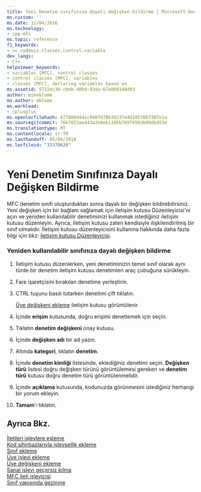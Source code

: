 ```yaml
---
title: Yeni Denetim sınıfınıza dayalı değişken bildirme | Microsoft Docs
ms.custom: ''
ms.date: 11/04/2016
ms.technology:
- cpp-mfc
ms.topic: reference
f1_keywords:
- vc.codewiz.classes.control.variable
dev_langs:
- C++
helpviewer_keywords:
- variables [MFC], control classes
- control classes [MFC], variables
- classes [MFC], declaring variables based on
ms.assetid: 5722dc38-c0eb-40bd-93da-67a808140d03
author: mikeblome
ms.author: mblome
ms.workload:
- cplusplus
ms.openlocfilehash: 677006d441c940f478b3d23744d1057667307e1a
ms.sourcegitcommit: 76b7653ae443a2b8eb1186b789f8503609d6453e
ms.translationtype: MT
ms.contentlocale: tr-TR
ms.lasthandoff: 05/04/2018
ms.locfileid: "33370620"
---
```

# <a name="declaring-a-variable-based-on-your-new-control-class"></a>Yeni Denetim Sınıfınıza Dayalı Değişken Bildirme
MFC denetim sınıfı oluşturduktan sonra dayalı bir değişken bildirebilirsiniz. Yeni değişken için bir bağlam sağlamak için iletişim kutusu Düzenleyicisi'ni açın ve yeniden kullanılabilir denetiminizi kullanmak istediğiniz iletişim kutusu düzenleyin. Ayrıca, iletişim kutusu zaten kendisiyle ilişkilendirilmiş bir sınıf olmalıdır. İletişim kutusu düzenleyicisini kullanma hakkında daha fazla bilgi için bkz: [iletişim kutusu Düzenleyicisi](../../windows/dialog-editor.md).  
  
### <a name="to-declare-a-variable-based-on-your-reusable-class"></a>Yeniden kullanılabilir sınıfınıza dayalı değişken bildirme  
  
1.  İletişim kutusu düzenlerken, yeni denetiminizin temel sınıf olarak aynı türde bir denetim iletişim kutusu denetimleri araç çubuğuna sürükleyin.  
  
2.  Fare işaretçisini bırakılan denetime yerleştirin.  
  
3.  CTRL tuşunu basılı tutarken denetimi çift tıklatın.  
  
     [Üye değişkeni ekleme](../../ide/add-member-variable-wizard.md) iletişim kutusu görüntülenir.  
  
4.  İçinde **erişim** kutusunda, doğru erişimi denetlemek için seçin.  
  
5.  Tıklatın **denetim değişkeni** onay kutusu.  
  
6.  İçinde **değişken adı** bir ad yazın.  
  
7.  Altında **kategori**, tıklatın **denetim**.  
  
8.  İçinde **denetim kimliği** listesinde, eklediğiniz denetimi seçin. **Değişken türü** listesi doğru değişken türünü görüntülemesi gereken ve **denetim türü** kutusu doğru denetim türü görüntülenmelidir.  
  
9. İçinde **açıklama** kutusunda, kodunuzda görünmesini istediğiniz herhangi bir yorum ekleyin.  
  
10. **Tamam**'ı tıklatın.  
  
## <a name="see-also"></a>Ayrıca Bkz.  
 [İletileri işlevlere eşleme](../../mfc/reference/mapping-messages-to-functions.md)   
 [Kod sihirbazlarıyla işlevsellik ekleme](../../ide/adding-functionality-with-code-wizards-cpp.md)   
 [Sınıf ekleme](../../ide/adding-a-class-visual-cpp.md)   
 [Üye işlevi ekleme](../../ide/adding-a-member-function-visual-cpp.md)   
 [Üye değişkeni ekleme](../../ide/adding-a-member-variable-visual-cpp.md)   
 [Sanal işlevi geçersiz kılma](../../ide/overriding-a-virtual-function-visual-cpp.md)   
 [MFC ileti işleyicisi](../../mfc/reference/adding-an-mfc-message-handler.md)   
 [Sınıf yapısında gezinme](../../ide/navigating-the-class-structure-visual-cpp.md)
